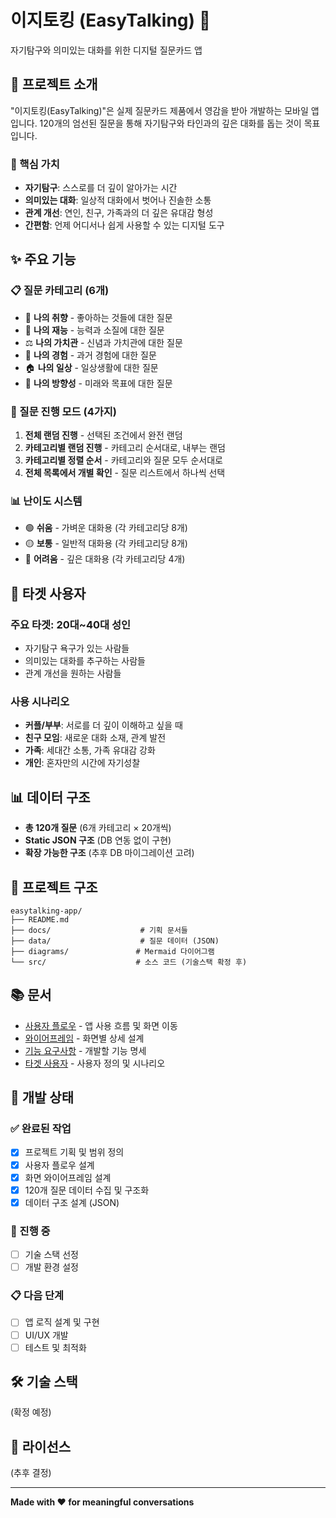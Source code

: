 # 이지토킹 (EasyTalking) 🌱

자기탐구와 의미있는 대화를 위한 디지털 질문카드 앱

## 📖 프로젝트 소개

"이지토킹(EasyTalking)"은 실제 질문카드 제품에서 영감을 받아 개발하는 모바일 앱입니다. 120개의 엄선된 질문을 통해 자기탐구와 타인과의 깊은 대화를 돕는 것이 목표입니다.

### 🎯 핵심 가치
- **자기탐구**: 스스로를 더 깊이 알아가는 시간
- **의미있는 대화**: 일상적 대화에서 벗어나 진솔한 소통
- **관계 개선**: 연인, 친구, 가족과의 더 깊은 유대감 형성
- **간편함**: 언제 어디서나 쉽게 사용할 수 있는 디지털 도구

## ✨ 주요 기능

### 📋 질문 카테고리 (6개)
- 📝 **나의 취향** - 좋아하는 것들에 대한 질문
- 🎯 **나의 재능** - 능력과 소질에 대한 질문  
- ⚖️ **나의 가치관** - 신념과 가치관에 대한 질문
- 🌟 **나의 경험** - 과거 경험에 대한 질문
- 🏠 **나의 일상** - 일상생활에 대한 질문
- 🧭 **나의 방향성** - 미래와 목표에 대한 질문

### 🎲 질문 진행 모드 (4가지)
1. **전체 랜덤 진행** - 선택된 조건에서 완전 랜덤
2. **카테고리별 랜덤 진행** - 카테고리 순서대로, 내부는 랜덤
3. **카테고리별 정렬 순서** - 카테고리와 질문 모두 순서대로
4. **전체 목록에서 개별 확인** - 질문 리스트에서 하나씩 선택

### 📊 난이도 시스템
- 🟢 **쉬움** - 가벼운 대화용 (각 카테고리당 8개)
- 🟡 **보통** - 일반적 대화용 (각 카테고리당 8개)  
- 🔴 **어려움** - 깊은 대화용 (각 카테고리당 4개)

## 👥 타겟 사용자

### 주요 타겟: 20대~40대 성인
- 자기탐구 욕구가 있는 사람들
- 의미있는 대화를 추구하는 사람들
- 관계 개선을 원하는 사람들

### 사용 시나리오
- **커플/부부**: 서로를 더 깊이 이해하고 싶을 때
- **친구 모임**: 새로운 대화 소재, 관계 발전
- **가족**: 세대간 소통, 가족 유대감 강화
- **개인**: 혼자만의 시간에 자기성찰

## 📊 데이터 구조

- **총 120개 질문** (6개 카테고리 × 20개씩)
- **Static JSON 구조** (DB 연동 없이 구현)
- **확장 가능한 구조** (추후 DB 마이그레이션 고려)

## 📁 프로젝트 구조

```
easytalking-app/
├── README.md
├── docs/                    # 기획 문서들
├── data/                    # 질문 데이터 (JSON)
├── diagrams/               # Mermaid 다이어그램
└── src/                    # 소스 코드 (기술스택 확정 후)
```

## 📚 문서

- [사용자 플로우](./docs/user-flow.md) - 앱 사용 흐름 및 화면 이동
- [와이어프레임](./docs/wireframes.md) - 화면별 상세 설계
- [기능 요구사항](./docs/requirements.md) - 개발할 기능 명세
- [타겟 사용자](./docs/target-audience.md) - 사용자 정의 및 시나리오

## 🚀 개발 상태

### ✅ 완료된 작업
- [x] 프로젝트 기획 및 범위 정의
- [x] 사용자 플로우 설계
- [x] 화면 와이어프레임 설계  
- [x] 120개 질문 데이터 수집 및 구조화
- [x] 데이터 구조 설계 (JSON)

### 🔄 진행 중
- [ ] 기술 스택 선정
- [ ] 개발 환경 설정

### 📋 다음 단계
- [ ] 앱 로직 설계 및 구현
- [ ] UI/UX 개발
- [ ] 테스트 및 최적화

## 🛠 기술 스택

(확정 예정)

## 📝 라이선스

(추후 결정)

---

**Made with ❤️ for meaningful conversations**